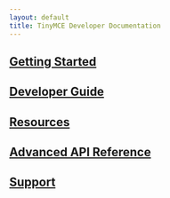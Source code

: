 ```yaml
---
layout: default
title: TinyMCE Developer Documentation
---
```



## [Getting Started](./getting-started/)

## [Developer Guide](./developer-guide/)
## [Resources](./resources/)
## [Advanced API Reference](./api/)
## [Support](./support/)
